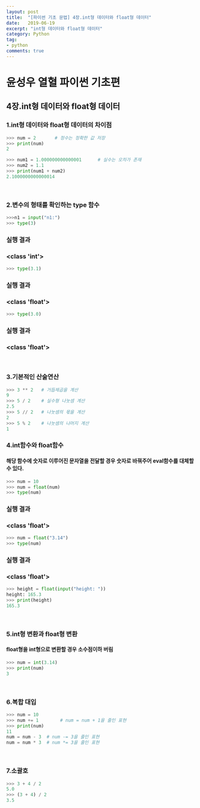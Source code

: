 ```yaml
---
layout: post
title:  "[파이썬 기초 문법] 4장.int형 데이터와 float형 데이터"
date:   2019-06-19
excerpt: "int형 데이터와 float형 데이터"
category: Python
tag:
- python
comments: true
---
```


# 윤성우 열혈 파이썬 기초편
## 4장.int형 데이터와 float형 데이터
### 1.int형 데이터와 float형 데이터의 차이점
~~~ python
>>> num = 2       # 정수는 정확한 값 저장
>>> print(num)
2
~~~

~~~ python
>>> num1 = 1.000000000000001      # 실수는 오차가 존재
>>> num2 = 1.1
>>> print(num1 + num2)
2.1000000000000014
~~~
<br>

### 2.변수의 형태를 확인하는 type 함수
~~~ python
>>>n1 = input("n1:")
>>> type(3)
~~~
### 실행 결과
### <class 'int'>

~~~ python
>>> type(3.1)
~~~
### 실행 결과
### <class 'float'>

~~~ python
>>> type(3.0)
~~~
### 실행 결과
### <class 'float'>
<br>

### 3.기본적인 산술연산
~~~ python
>>> 3 ** 2   # 거듭제곱을 계산
9
>>> 5 / 2    # 실수형 나눗셈 계산
2.5
>>> 5 // 2   # 나눗셈의 몫을 계산
2
>>> 5 % 2    # 나눗셈의 나머지 계산
1

~~~

### 4.int함수와 float함수
#### 해당 함수에 숫자로 이루어진 문자열을 전달할 경우 숫자로 바꿔주어 eval함수를 대체할 수 있다.
~~~ python
>>> num = 10
>>> num = float(num)
>>> type(num)
~~~
### 실행 결과
### <class 'float'>

~~~ python
>>> num = float("3.14")
>>> type(num)
~~~
### 실행 결과
### <class 'float'>

~~~ python
>>> height = float(input("height: "))
height: 165.3
>>> print(height)
165.3
~~~
<br>

### 5.int형 변환과 float형 변환
#### float형을 int형으로 변환할 경우 소수점이하 버림
~~~ python
>>> num = int(3.14)
>>> print(num)
3
~~~
<br>

### 6.복합 대입
~~~ python
>>> num = 10
>>> num += 1 		# num = num + 1을 줄인 표현
>>> print(num)
11
num = num - 3  # num -= 3을 줄인 표현
num = num * 3  # num *= 3을 줄인 표현
~~~
<br>

###  7.소괄호
~~~ python
>>> 3 + 4 / 2
5.0
>>> (3 + 4) / 2
3.5
~~~
